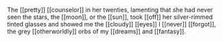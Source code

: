 The [[pretty]] [[counselor]] in her twenties, lamenting that she had never seen the stars, the [[moon]], or the [[sun]], took [[off]] her silver-rimmed tinted glasses and showed me the [[cloudy]] [[eyes]] I [[never]] [[forgot]], the grey [[otherworldly]] orbs of my [[dreams]] and [[fantasy]].  